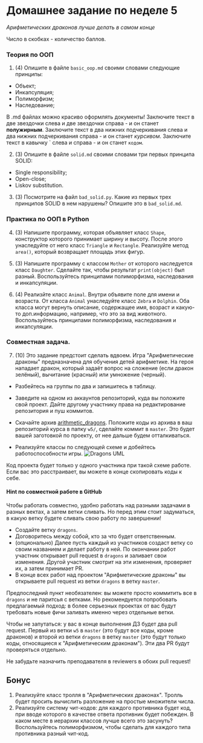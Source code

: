# Домашнее задание по неделе 5
_Арифметических драконов лучше делать в самом конце_

Число в скобках - количество баллов.
### Теория по ООП
1. (4) Опишите в файле `basic_oop.md` своими словами следующие принципы:
  - Объект;
  - Инкапсуляция;
  - Полиморфизм;
  - Наследование;

В .md файлах можно красиво оформлять документы!
Заключите текст в две звездочки слева и две звездочки справа - и он станет **полужирным**.
Заключите текст в два нижних подчеркивания слева и два нижних подчеркивания справа - и он станет _курсивом_.
Заключите текст в кавычку \` слева и справа - и он станет `кодом`.

2. (3) Опишите в файле `solid.md` своими словами три первых принципа SOLID:
  - Single responsibility;
  - Open-close;
  - Liskov substitution.

3. (3) Посмотрите на файл `bad_solid.py`.
Какие из первых трех принципов SOLID в нем нарушены?
Опишите это в `bad_solid.md`.

### Практика по ООП в Python
4. (3) Напишите программу, которая объявляет класс `Shape`, конструктор которого принимает ширину и высоту.
После этого унаследуйте от него класс `Triangle` и `Rectangle`.
Реализуйте метод `area()`, который возвращает площадь этих фигур.

5. (3) Напишите программу с классом `Mother` от которого наследуется класс `Daughter`.
Сделайте так, чтобы результат `print(object)` был разный.
Воспользуйтесь принципами полиморфизма, наследования и инкапсуляции.

6. (4) Реализйте класс `Animal`. Внутри объявите поле для имени и возраста.
От класса `Animal` унаследуйте класс `Zebra` и `Dolphin`.
Оба класса могут вернуть описание, содержащее имя, возраст и какую-то доп.информацию, например, что это за вид животного.
Воспользуйтесь принципами полиморфизма, наследования и инкапсуляции.

### Совместная задача.
7. (10) Это задание предстоит сделать вдвоем. 
Игра "Арифметические драконы" предназначена для обучения детей арифметике.
На героя нападает дракон, который задаёт вопрос на сложение (если дракон зелёный), вычитание (красный) или умножение (черный).
  - Разбейтесь на группы по два и запишитесь в таблицу.
  - Заведите на одном из аккаунтов репозиторий, куда вы положите свой проект.
Дайте другому участнику права на редактирование репозитория и пуш коммитов.

  - Скачайте архив [arithmetic_dragons](http://cs.mipt.ru/advanced_python/extra/lab05/arithmetic_dragons.zip).
Положите коды из архива в ваш репозиторий курса в папку `w5/`, сделайте коммит в `master`.
Это будет вашей заготовкой по проекту, от нее дальше будем отталкиваться.
  - Реализуйте классы по следующей схеме и добейтесь работоспособности игры.
![Dragons UML](http://cs.mipt.ru/advanced_python/images/lab05/dragons_uml.png)

Код проекта будет только у одного участника при такой схеме работе.
Если вас это расстраивает, вы можете в конце скопировать коды к себе.

#### Hint по совместной работе в GitHub
Чтобы работать совместно, удобно работать над разными задачами в разных вектах, а затем ветки сливать.
Но перед этим стоит задуматься, в какую ветку будете сливать свою работу по завершении!
  - Создайте ветку `dragons`.
  - Договоритесь между собой, кто за что будет ответственным.
  - (опционально) Далее пусть каждый из участников создаст ветку со своим названием и делает работу в ней. По окончании работ участник открывает pull request в `dragons` и заливает свои изменения. Другой участник смотрит на эти изменения, проверяет их, а затем принимает PR.
  - В конце всех работ над проектом "Арифметические драконы" вы открываете pull request из ветки `dragons` в ветку `master`.

Предпоследний пункт необязателен: вы можете просто коммитить все в `dragons` и не паритсья с ветками.
Но рекомендуется попробовать предлагаемый подход: в более серьезных проектах от вас будут требовать новые фичи заливать именно через отдельные ветки.

Чтобы не запутаться: у вас в конце выполнения ДЗ будет два pull request.
Первый из ветки `w5` в `master` (это будут все коды, кроме драконов) и второй из ветки `dragons` в ветку `master` (это будут только коды, относящиеся к "Арифметическим драконам").
Эти два PR будут проверяться отдельно. 

Не забудьте назначить преподавателя в reviewers в обоих pull request!


## Бонус
1. Реализуйте класс тролля в "Арифметических драконах".
Тролль будет просить вычислить разложение на простые множители числа.
2. Реализуйте систему чит-кодов: для каждого противника будет код, при вводе которого в качестве ответа противник будет побежден.
В каком месте в иерархии классов лучше всего это засунуть?
Воспользуйтесь полиморфизмом, чтобы сделать для каждого типа противника разный чит-код.
